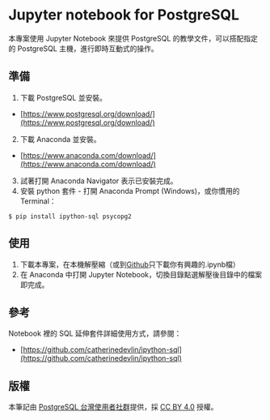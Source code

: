 # Jupyter notebook for PostgreSQL
本專案使用 Jupyter Notebook 來提供 PostgreSQL 的教學文件，可以搭配指定的 PostgreSQL 主機，進行即時互動式的操作。

## 準備
1. 下載 PostgreSQL 並安裝。
- [https://www.postgresql.org/download/](https://www.postgresql.org/download/)
2. 下載 Anaconda 並安裝。
- [https://www.anaconda.com/download/](https://www.anaconda.com/download/)
3. 試著打開 Anaconda Navigator 表示已安裝完成。
4. 安裝 python 套件 - 打開 Anaconda Prompt (Windows)，或你慣用的 Terminal：
   
```
$ pip install ipython-sql psycopg2
```

## 使用
1. 下載本專案，在本機解壓縮（或到[Github](https://github.com/pgsql-tw/notebook)只下載你有興趣的.ipynb檔）
2. 在 Anaconda 中打開 Jupyter Notebook，切換目錄點選解壓後目錄中的檔案即完成。

## 參考
Notebook 裡的 SQL 延伸套件詳細使用方式，請參閱：
- [https://github.com/catherinedevlin/ipython-sql](https://github.com/catherinedevlin/ipython-sql)

## 版權
本筆記由 [PostgreSQL 台灣使用者社群](https://postgresql.tw)提供，採 [CC BY 4.0](https://creativecommons.org/licenses/by/4.0/deed.zh_TW) 授權。
